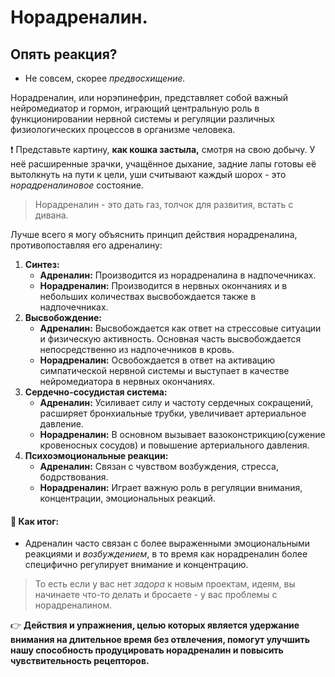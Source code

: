 # Норадреналин.

## Опять реакция?

* Не совсем, скорее _предвосхищение._

Норадреналин, или норэпинефрин, представляет собой важный нейромедиатор и гормон, играющий центральную роль в функционировании нервной системы и регуляции различных физиологических процессов в организме человека.

❗️ Представьте картину, **как кошка застыла,** смотря на свою добычу. У неё расширенные зрачки, учащённое дыхание, задние лапы готовы её вытолкнуть на пути к цели, уши считывают каждый шорох - это _норадреналиновое_ состояние.

> Норадреналин - это дать газ, толчок для развития, встать с дивана.

Лучше всего я могу объяснить принцип действия норадреналина, противопоставляя его адреналину:

1. **Синтез:**
   * **Адреналин:** Производится из норадреналина в надпочечниках.
   * **Норадреналин:** Производится в нервных окончаниях и в небольших количествах высвобождается также в надпочечниках.
2. **Высвобождение:**
   * **Адреналин:** Высвобождается как ответ на стрессовые ситуации и физическую активность. Основная часть высвобождается непосредственно из надпочечников в кровь.
   * **Норадреналин:** Освобождается в ответ на активацию симпатической нервной системы и выступает в качестве нейромедиатора в нервных окончаниях.
3. **Сердечно-сосудистая система:**
   * **Адреналин:** Усиливает силу и частоту сердечных сокращений, расширяет бронхиальные трубки, увеличивает артериальное давление.
   * **Норадреналин:** В основном вызывает вазоконстрикцию(сужение кровеносных сосудов) и повышение артериального давления.
4. **Психоэмоциональные реакции:**
   * **Адреналин:** Связан с чувством возбуждения, стресса, бодрствования.
   * **Норадреналин:** Играет важную роль в регуляции внимания, концентрации, эмоциональных реакций.

#### 💋 Как итог:

* Адреналин часто связан с более выраженными эмоциональными реакциями и _возбуждением_, в то время как норадреналин более специфично регулирует внимание и концентрацию.

> То есть если у вас нет _задора_ к новым проектам, идеям, вы начинаете что-то делать и бросаете - у вас проблемы с норадреналином.

👉 **Действия и упражнения, целью которых является удержание внимания на длительное время без отвлечения, помогут улучшить нашу способность продуцировать норадреналин и повысить чувствительность рецепторов.**
